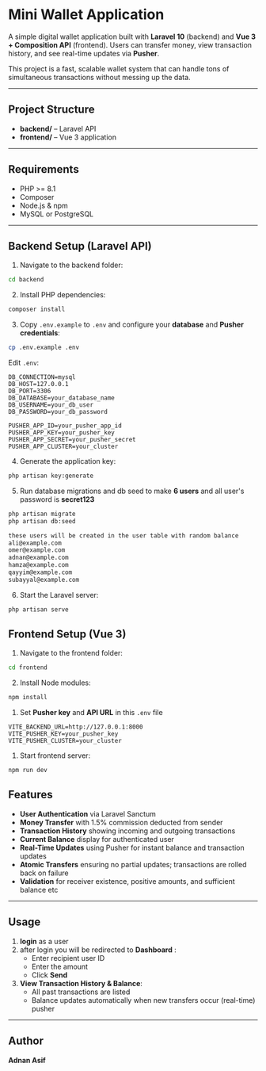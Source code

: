 # Mini Wallet Application

A simple digital wallet application built with **Laravel 10** (backend) and **Vue 3 + Composition API** (frontend). Users can transfer money, view transaction history, and see real-time updates via **Pusher**.

This project is a fast, scalable wallet system that can handle tons of simultaneous transactions without messing up the data.

---

## Project Structure

- **backend/** – Laravel API
- **frontend/** – Vue 3 application

---

## Requirements

- PHP >= 8.1  
- Composer  
- Node.js & npm  
- MySQL or PostgreSQL  

---

## Backend Setup (Laravel API)

1. Navigate to the backend folder:

```bash
cd backend
```

2. Install PHP dependencies:

```bash
composer install
```

3. Copy `.env.example` to `.env` and configure your **database** and **Pusher credentials**:

```bash
cp .env.example .env
```

Edit `.env`:

```dotenv
DB_CONNECTION=mysql
DB_HOST=127.0.0.1
DB_PORT=3306
DB_DATABASE=your_database_name
DB_USERNAME=your_db_user
DB_PASSWORD=your_db_password

PUSHER_APP_ID=your_pusher_app_id
PUSHER_APP_KEY=your_pusher_key
PUSHER_APP_SECRET=your_pusher_secret
PUSHER_APP_CLUSTER=your_cluster
```

4. Generate the application key:

```bash
php artisan key:generate
```

5. Run database migrations and db seed to make **6 users** and all user's password is **secret123**

```bash
php artisan migrate
php artisan db:seed

these users will be created in the user table with random balance 
ali@example.com 
omer@example.com
adnan@example.com
hamza@example.com
qayyim@example.com
subayyal@example.com
```

6. Start the Laravel server:

```bash
php artisan serve
```

## Frontend Setup (Vue 3)

1. Navigate to the frontend folder:

```bash
cd frontend
```

2. Install Node modules:

```bash
npm install
```

1. Set **Pusher key** and **API URL** in this `.env` file

```dotenv
VITE_BACKEND_URL=http://127.0.0.1:8000
VITE_PUSHER_KEY=your_pusher_key
VITE_PUSHER_CLUSTER=your_cluster
```

1. Start frontend server:

```bash
npm run dev
```
## Features

- **User Authentication** via Laravel Sanctum  
- **Money Transfer** with 1.5% commission deducted from sender  
- **Transaction History** showing incoming and outgoing transactions  
- **Current Balance** display for authenticated user  
- **Real-Time Updates** using Pusher for instant balance and transaction updates  
- **Atomic Transfers** ensuring no partial updates; transactions are rolled back on failure  
- **Validation** for receiver existence, positive amounts, and sufficient balance etc

---

## Usage

1.  **login** as a user
2. after login you will be redirected to  **Dashboard** :  
   - Enter recipient user ID  
   - Enter the amount  
   - Click **Send**  
3. **View Transaction History & Balance**:  
   - All past transactions are listed  
   - Balance updates automatically when new transfers occur (real-time) pusher

---

## Author
**Adnan Asif**